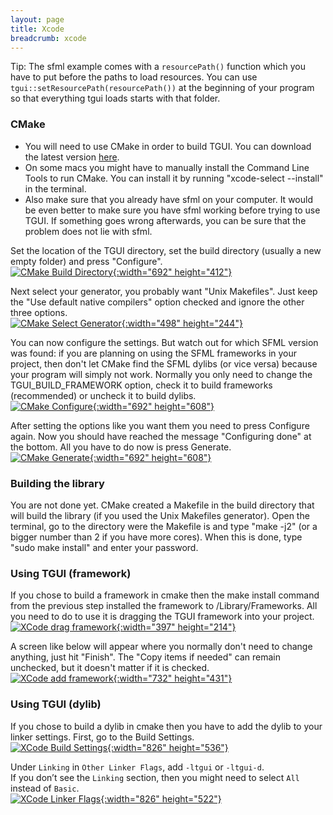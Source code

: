 ```yaml
---
layout: page
title: Xcode
breadcrumb: xcode
---
```


Tip: The sfml example comes with a `resourcePath()` function which you have to put before the paths to load resources. You can use `tgui::setResourcePath(resourcePath())` at the beginning of your program so that everything tgui loads starts with that folder.


### CMake

- You will need to use CMake in order to build TGUI. You can download the latest version [here](https://www.cmake.org/download/).
- On some macs you might have to manually install the Command Line Tools to run CMake. You can install it by running "xcode-select --install" in the terminal.
- Also make sure that you already have sfml on your computer. It would be even better to make sure you have sfml working before trying to use TGUI. If something goes wrong afterwards, you can be sure that the problem does not lie with sfml.

Set the location of the TGUI directory, set the build directory (usually a new empty folder) and press "Configure".  
[![CMake Build Directory](/resources/XCode-0.7/CMakeBuildDirectory.jpg){:width="692" height="412"}](/resources/XCode-0.7/CMakeBuildDirectory.jpg)

Next select your generator, you probably want "Unix Makefiles". Just keep the "Use default native compilers" option checked and ignore the other three options.  
[![CMake Select Generator](/resources/XCode-0.7/CMakeSelectGenerator.jpg){:width="498" height="244"}](/resources/XCode-0.7/CMakeSelectGenerator.jpg)

You can now configure the settings. But watch out for which SFML version was found: if you are planning on using the SFML frameworks in your project, then don't let CMake find the SFML dylibs (or vice versa) because your program will simply not work. Normally you only need to change the TGUI_BUILD_FRAMEWORK option, check it to build frameworks (recommended) or uncheck it to build dylibs.  
[![CMake Configure](/resources/XCode-0.7/CMakeConfigure.jpg){:width="692" height="608"}](/resources/XCode-0.7/CMakeConfigure.jpg)

After setting the options like you want them you need to press Configure again. Now you should have reached the message "Configuring done" at the bottom. All you have to do now is press Generate.  
[![CMake Generate](/resources/XCode-0.7/CMakeGenerate.jpg){:width="692" height="608"}](/resources/XCode-0.7/CMakeGenerate.jpg)


### Building the library

You are not done yet. CMake created a Makefile in the build directory that will build the library (if you used the Unix Makefiles generator). Open the terminal, go to the directory were the Makefile is and type "make -j2" (or a bigger number than 2 if you have more cores). When this is done, type "sudo make install" and enter your password.


### Using TGUI (framework)

If you chose to build a framework in cmake then the make install command from the previous step installed the framework to /Library/Frameworks. All you need to do to use it is dragging the TGUI framework into your project.  
[![XCode drag framework](/resources/XCodeDragFramework.jpg){:width="397" height="214"}](/resources/XCodeDragFramework.jpg)

A screen like below will appear where you normally don't need to change anything, just hit "Finish". The "Copy items if needed" can remain unchecked, but it doesn't matter if it is checked.  
[![XCode add framework](/resources/XCodeAddFramework.jpg){:width="732" height="431"}](/resources/XCodeAddFramework.jpg)


### Using TGUI (dylib)

If you chose to build a dylib in cmake then you have to add the dylib to your linker settings. First, go to the Build Settings.  
[![XCode Build Settings](/resources/XCodeBuildSettings.jpg){:width="826" height="536"}](/resources/XCodeBuildSettings.jpg)

Under `Linking` in `Other Linker Flags`, add `-ltgui` or `-ltgui-d`.  
If you don’t see the `Linking` section, then you might need to select `All` instead of `Basic`.  
[![XCode Linker Flags](/resources/XCodeLinkerFlags.jpg){:width="826" height="522"}](/resources/XCodeLinkerFlags.jpg)

